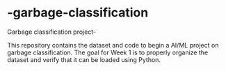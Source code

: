 # -garbage-classification
 Garbage classification project-
 
This repository contains the dataset and code to begin a AI/ML project on garbage classification. The goal for Week 1 is to properly organize the dataset and verify that it can be loaded using Python.
